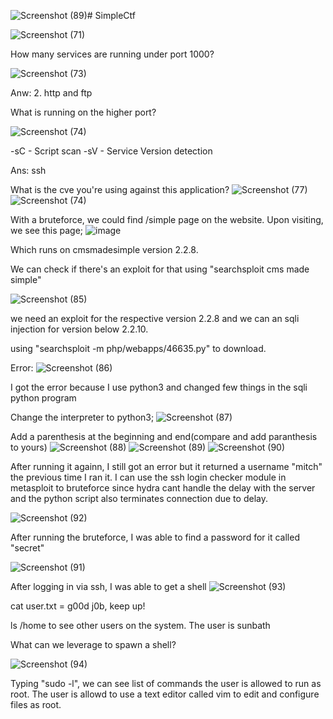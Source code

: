 ![Screenshot (89)](https://github.com/user-attachments/assets/fd65f679-4c8e-492c-9ae4-677a0b73b1ce)# SimpleCtf

![Screenshot (71)](https://github.com/user-attachments/assets/0389b598-3974-41b7-8d00-1c92738e32c9)

How many services are running under port 1000? 

![Screenshot (73)](https://github.com/user-attachments/assets/f37f52f8-d453-4b85-a950-9965fe8a7a5d)

Anw: 2. http and ftp

What is running on the higher port?

![Screenshot (74)](https://github.com/user-attachments/assets/d6936948-4804-457f-b746-010579a3f849)

-sC - Script scan
-sV - Service Version detection

Ans: ssh

What is the cve you're using against this application?
![Screenshot (77)](https://github.com/user-attachments/assets/8b0295fc-81b5-4fc1-ad47-528aad478c82)
![Screenshot (74)](https://github.com/user-attachments/assets/d6936948-4804-457f-b746-010579a3f849)

With a bruteforce, we could find /simple page on the website. Upon visiting, we see this page;
![image](https://github.com/user-attachments/assets/ff721e06-7976-48c5-9bc5-e04c58567fc1)

Which runs on cmsmadesimple version 2.2.8. 

We can check if there's an exploit for that using "searchsploit cms made simple"

![Screenshot (85)](https://github.com/user-attachments/assets/c49f1970-b71b-47d6-bbf0-25ea61172829)

we need an exploit for the respective version 2.2.8 and we can an sqli injection for version below 2.2.10.

using "searchsploit -m php/webapps/46635.py" to download.

Error:
![Screenshot (86)](https://github.com/user-attachments/assets/5e78a992-6464-43d4-8390-9d1901ec035c)

I got the error because I use python3 and changed few things in the sqli python program

Change the interpreter to python3;
![Screenshot (87)](https://github.com/user-attachments/assets/83df1da9-f0d8-4590-b55a-8b2c0795ec7c)

Add a parenthesis at the beginning and end(compare and add paranthesis to yours)
![Screenshot (88)](https://github.com/user-attachments/assets/58f73040-0a5d-49e6-9def-5829285abbc1)
![Screenshot (89)](https://github.com/user-attachments/assets/310c5a1b-25e3-4f2e-86b8-d704d90eaa7a)
![Screenshot (90)](https://github.com/user-attachments/assets/a0f8993f-32e7-479d-9b2b-fae1262d064e)

After running it againn, I still got an error but it returned a username "mitch" the previous time I ran it. I can use the ssh login checker module in metasploit to bruteforce since hydra cant handle the delay with the server and the python script also terminates connection due to delay.

![Screenshot (92)](https://github.com/user-attachments/assets/d11ab388-1441-498f-b7c5-b7aa04b14ec3)

After running the bruteforce, I was able to find a password for it called "secret"

![Screenshot (91)](https://github.com/user-attachments/assets/8917281a-4005-48ce-a5b2-778b068a09b3)

After logging in via ssh, I was able to get a shell
![Screenshot (93)](https://github.com/user-attachments/assets/935c80b7-a53f-4bf0-855d-c93ab3cb7888)

cat user.txt = g00d j0b, keep up!

ls /home to see other users on the system. The user is sunbath

What can we leverage to spawn a shell?

![Screenshot (94)](https://github.com/user-attachments/assets/408f9fb1-95fc-49e4-b9bb-eb43378c4db2)

Typing "sudo -l", we can see list of commands the user is allowed to run as root. The user is allowd to use a text editor called vim to edit and configure files as root.




